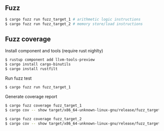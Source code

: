 ## Fuzz

```sh
$ cargo fuzz run fuzz_target_1 # arithmetic logic instructions
$ cargo fuzz run fuzz_target_2 # memory store/load instructions
```

## Fuzz coverage

Install component and tools (require rust nighlty)

```sh
$ rustup component add llvm-tools-preview
$ cargo install cargo-binutils
$ cargo install rustfilt
```

Run fuzz test

```sh
$ cargo fuzz run fuzz_target_1
```

Generate coverage report

```sh
$ cargo fuzz coverage fuzz_target_1
$ cargo cov -- show target/x86_64-unknown-linux-gnu/release/fuzz_target_1 --Xdemangler=rustfilt --format=html -instr-profile=coverage/fuzz_target_1/coverage.profdata --name=ckb --line-coverage-gt=1> /tmp/report.html

$ cargo fuzz coverage fuzz_target_2
$ cargo cov -- show target/x86_64-unknown-linux-gnu/release/fuzz_target_2 --Xdemangler=rustfilt --format=html -instr-profile=coverage/fuzz_target_2/coverage.profdata --name=ckb --line-coverage-gt=1> /tmp/report.html
```
